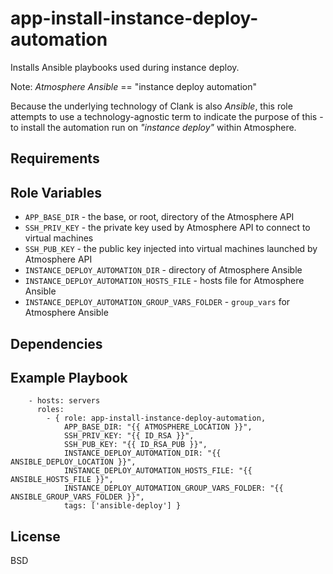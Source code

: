 app-install-instance-deploy-automation
======================================

Installs Ansible playbooks used during instance deploy.

Note: _Atmosphere Ansible_ == "instance deploy automation"

Because the underlying technology of Clank is also *Ansible*, this role attempts to use a technology-agnostic term to indicate the purpose of this - to install the automation run on _"instance deploy"_ within Atmosphere.


Requirements
------------


Role Variables
--------------

- `APP_BASE_DIR` - the base, or root, directory of the Atmosphere API
- `SSH_PRIV_KEY` - the private key used by Atmosphere API to connect to virtual machines
- `SSH_PUB_KEY` - the public key injected into virtual machines launched by Atmosphere API
- `INSTANCE_DEPLOY_AUTOMATION_DIR` - directory of Atmosphere Ansible
- `INSTANCE_DEPLOY_AUTOMATION_HOSTS_FILE` - hosts file for Atmosphere Ansible
- `INSTANCE_DEPLOY_AUTOMATION_GROUP_VARS_FOLDER` - `group_vars` for Atmosphere Ansible


Dependencies
------------

Example Playbook
----------------

```
    - hosts: servers
      roles:
        - { role: app-install-instance-deploy-automation,
            APP_BASE_DIR: "{{ ATMOSPHERE_LOCATION }}",
            SSH_PRIV_KEY: "{{ ID_RSA }}",
            SSH_PUB_KEY: "{{ ID_RSA_PUB }}",
            INSTANCE_DEPLOY_AUTOMATION_DIR: "{{ ANSIBLE_DEPLOY_LOCATION }}",
            INSTANCE_DEPLOY_AUTOMATION_HOSTS_FILE: "{{ ANSIBLE_HOSTS_FILE }}",
            INSTANCE_DEPLOY_AUTOMATION_GROUP_VARS_FOLDER: "{{ ANSIBLE_GROUP_VARS_FOLDER }}",
            tags: ['ansible-deploy'] }
```


License
-------

BSD


